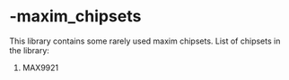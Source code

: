 # -maxim_chipsets

This library contains some rarely used maxim chipsets. List of chipsets in the library:

1. MAX9921
